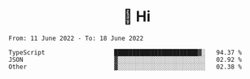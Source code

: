 <h1 align="center">👋 Hi</h1>
<!-- <h3 align="center">An enthusiastic frontend developer</h3> -->

<!--START_SECTION:waka-->

```text
From: 11 June 2022 - To: 18 June 2022

TypeScript                   ███████████████████████▓░   94.37 %
JSON                         ▓░░░░░░░░░░░░░░░░░░░░░░░░   02.92 %
Other                        ▓░░░░░░░░░░░░░░░░░░░░░░░░   02.38 %
```

<!--END_SECTION:waka-->
